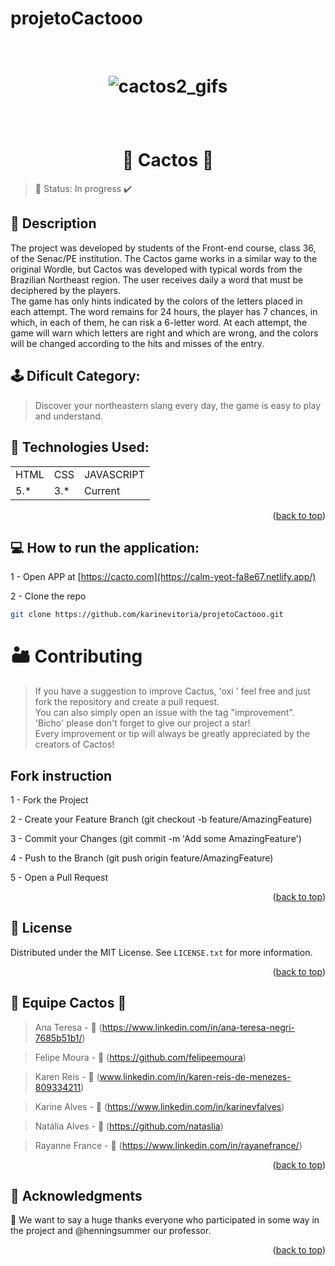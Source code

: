 # projetoCactooo
<br>
<h1 align="center">
  
![cactos2_gifs](https://user-images.githubusercontent.com/83614778/162836070-4839cc41-baee-44a6-84a0-9908e50ef8fb.gif)

</h1>
<br>
<h1 align="center">🌵 Cactos 🌵</h1>

> 🚧 Status: In progress ✔️

## 📝 Description
<p align="justify"> 
  
The project was developed by students of the Front-end course, class 36, of the Senac/PE institution. The Cactos game works in a similar way to the original Wordle, 
but Cactos was developed with typical words from the Brazilian Northeast region. 
The user receives daily a word that must be deciphered by the players. <br>
The game has only hints indicated by the colors of the letters 
placed in each attempt. The word remains for 24 hours, the player has 7 chances, in which, in each of them, he can risk a 6-letter word.
At each attempt, the game will warn which letters are right and which are wrong, and the colors will be changed according to the hits and misses of the entry. 
  
## 🕹️ Dificult Category:

> Discover your northeastern slang every day, the game is easy to play and understand.


## 🔎 Technologies Used:

<table>
  <tr>
    <td>HTML</td>
    <td>CSS</td>
    <td>JAVASCRIPT</td>
  </tr>
  <tr>
    <td>5.*</td>
    <td>3.*</td>
    <td>Current</td>
  </tr>
</table>

<p align="right">(<a href="#top">back to top</a>)</p>

## 💻 How to run the application:

1 - Open  APP  at [https://cacto.com](https://calm-yeot-fa8e67.netlify.app/)

2 -  Clone the repo
   ```sh
   git clone https://github.com/karinevitoria/projetoCactooo.git
   ```

# 🏜️ Contributing
  
> If you have a suggestion to improve Cactus, 'oxi ' feel free and just fork the repository and create a pull request. <br> 
You can also simply open an issue with the tag "improvement".<br>
'Bicho' please don't forget to give our project a star!<br>
Every improvement or tip will always be greatly appreciated by the creators of Cactos!

## Fork instruction

1 - Fork the Project 

2 - Create your Feature Branch (git checkout -b feature/AmazingFeature)

3 - Commit your Changes (git commit -m 'Add some AmazingFeature')

4 - Push to the Branch (git push origin feature/AmazingFeature)

5 - Open a Pull Request

<p align="right">(<a href="#top">back to top</a>)</p>

## 🔑 License
Distributed under the MIT License. See `LICENSE.txt` for more information.

<p align="right">(<a href="#top">back to top</a>)</p>

## 🌵 Equipe Cactos 🌵

>Ana Teresa -  🌵 (https://www.linkedin.com/in/ana-teresa-negri-7685b51b1/)

>Felipe Moura - 🌵 (https://github.com/felipeemoura)

>Karen Reis - 🌵 (www.linkedin.com/in/karen-reis-de-menezes-809334211)  

>Karine Alves - 🌵 (https://www.linkedin.com/in/karinevfalves)

>Natália Alves - 🌵 (https://github.com/nataslia)

>Rayanne France - 🌵 (https://www.linkedin.com/in/rayanefrance/)

<p align="right">(<a href="#top">back to top</a>)</p>

## 🤝 Acknowledgments

🌵 We want to say a huge thanks everyone who participated in some way in the project and @henningsummer our professor.


<p align="right">(<a href="#top">back to top</a>)</p>

